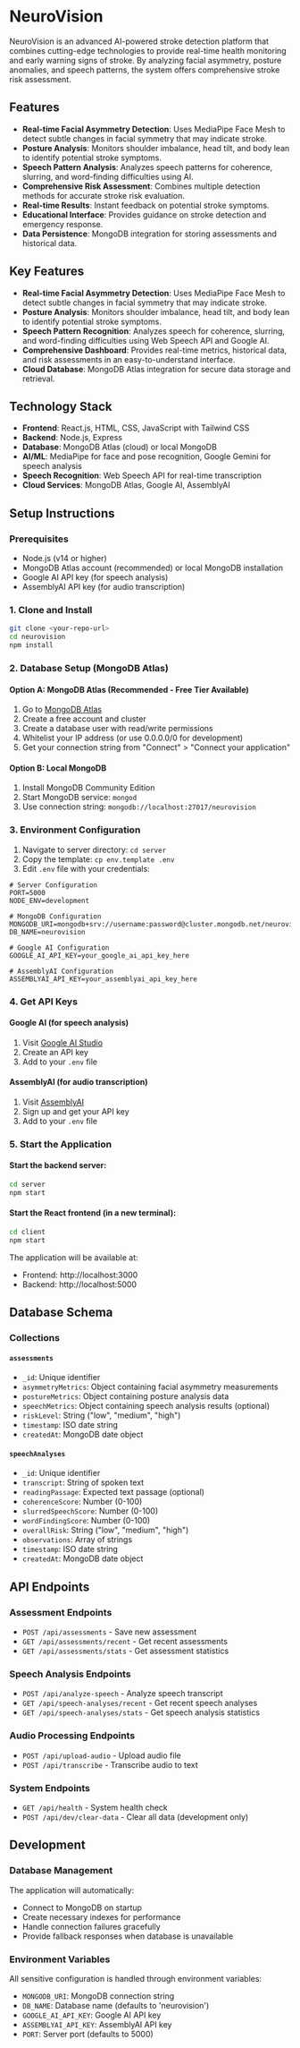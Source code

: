 # NeuroVision

NeuroVision is an advanced AI-powered stroke detection platform that combines cutting-edge technologies to provide real-time health monitoring and early warning signs of stroke. By analyzing facial asymmetry, posture anomalies, and speech patterns, the system offers comprehensive stroke risk assessment.

## Features

- **Real-time Facial Asymmetry Detection**: Uses MediaPipe Face Mesh to detect subtle changes in facial symmetry that may indicate stroke.
- **Posture Analysis**: Monitors shoulder imbalance, head tilt, and body lean to identify potential stroke symptoms.
- **Speech Pattern Analysis**: Analyzes speech patterns for coherence, slurring, and word-finding difficulties using AI.
- **Comprehensive Risk Assessment**: Combines multiple detection methods for accurate stroke risk evaluation.
- **Real-time Results**: Instant feedback on potential stroke symptoms.
- **Educational Interface**: Provides guidance on stroke detection and emergency response.
- **Data Persistence**: MongoDB integration for storing assessments and historical data.

## Key Features

- **Real-time Facial Asymmetry Detection**: Uses MediaPipe Face Mesh to detect subtle changes in facial symmetry that may indicate stroke.
- **Posture Analysis**: Monitors shoulder imbalance, head tilt, and body lean to identify potential stroke symptoms.
- **Speech Pattern Recognition**: Analyzes speech for coherence, slurring, and word-finding difficulties using Web Speech API and Google AI.
- **Comprehensive Dashboard**: Provides real-time metrics, historical data, and risk assessments in an easy-to-understand interface.
- **Cloud Database**: MongoDB Atlas integration for secure data storage and retrieval.

## Technology Stack

- **Frontend**: React.js, HTML, CSS, JavaScript with Tailwind CSS
- **Backend**: Node.js, Express
- **Database**: MongoDB Atlas (cloud) or local MongoDB
- **AI/ML**: MediaPipe for face and pose recognition, Google Gemini for speech analysis
- **Speech Recognition**: Web Speech API for real-time transcription
- **Cloud Services**: MongoDB Atlas, Google AI, AssemblyAI

## Setup Instructions

### Prerequisites
- Node.js (v14 or higher)
- MongoDB Atlas account (recommended) or local MongoDB installation
- Google AI API key (for speech analysis)
- AssemblyAI API key (for audio transcription)

### 1. Clone and Install
```bash
git clone <your-repo-url>
cd neurovision
npm install
```

### 2. Database Setup (MongoDB Atlas)

#### Option A: MongoDB Atlas (Recommended - Free Tier Available)
1. Go to [MongoDB Atlas](https://cloud.mongodb.com)
2. Create a free account and cluster
3. Create a database user with read/write permissions
4. Whitelist your IP address (or use 0.0.0.0/0 for development)
5. Get your connection string from "Connect" > "Connect your application"

#### Option B: Local MongoDB
1. Install MongoDB Community Edition
2. Start MongoDB service: `mongod`
3. Use connection string: `mongodb://localhost:27017/neurovision`

### 3. Environment Configuration
1. Navigate to server directory: `cd server`
2. Copy the template: `cp env.template .env`
3. Edit `.env` file with your credentials:

```env
# Server Configuration
PORT=5000
NODE_ENV=development

# MongoDB Configuration
MONGODB_URI=mongodb+srv://username:password@cluster.mongodb.net/neurovision
DB_NAME=neurovision

# Google AI Configuration
GOOGLE_AI_API_KEY=your_google_ai_api_key_here

# AssemblyAI Configuration
ASSEMBLYAI_API_KEY=your_assemblyai_api_key_here
```

### 4. Get API Keys

#### Google AI (for speech analysis)
1. Visit [Google AI Studio](https://makersuite.google.com/app/apikey)
2. Create an API key
3. Add to your `.env` file

#### AssemblyAI (for audio transcription)
1. Visit [AssemblyAI](https://www.assemblyai.com/app/account)
2. Sign up and get your API key
3. Add to your `.env` file

### 5. Start the Application

#### Start the backend server:
```bash
cd server
npm start
```

#### Start the React frontend (in a new terminal):
```bash
cd client
npm start
```

The application will be available at:
- Frontend: http://localhost:3000
- Backend: http://localhost:5000

## Database Schema

### Collections

#### `assessments`
- `_id`: Unique identifier
- `asymmetryMetrics`: Object containing facial asymmetry measurements
- `postureMetrics`: Object containing posture analysis data
- `speechMetrics`: Object containing speech analysis results (optional)
- `riskLevel`: String ("low", "medium", "high")
- `timestamp`: ISO date string
- `createdAt`: MongoDB date object

#### `speechAnalyses`
- `_id`: Unique identifier
- `transcript`: String of spoken text
- `readingPassage`: Expected text passage (optional)
- `coherenceScore`: Number (0-100)
- `slurredSpeechScore`: Number (0-100)
- `wordFindingScore`: Number (0-100)
- `overallRisk`: String ("low", "medium", "high")
- `observations`: Array of strings
- `timestamp`: ISO date string
- `createdAt`: MongoDB date object

## API Endpoints

### Assessment Endpoints
- `POST /api/assessments` - Save new assessment
- `GET /api/assessments/recent` - Get recent assessments
- `GET /api/assessments/stats` - Get assessment statistics

### Speech Analysis Endpoints
- `POST /api/analyze-speech` - Analyze speech transcript
- `GET /api/speech-analyses/recent` - Get recent speech analyses
- `GET /api/speech-analyses/stats` - Get speech analysis statistics

### Audio Processing Endpoints
- `POST /api/upload-audio` - Upload audio file
- `POST /api/transcribe` - Transcribe audio to text

### System Endpoints
- `GET /api/health` - System health check
- `POST /api/dev/clear-data` - Clear all data (development only)

## Development

### Database Management
The application will automatically:
- Connect to MongoDB on startup
- Create necessary indexes for performance
- Handle connection failures gracefully
- Provide fallback responses when database is unavailable

### Environment Variables
All sensitive configuration is handled through environment variables:
- `MONGODB_URI`: MongoDB connection string
- `DB_NAME`: Database name (defaults to 'neurovision')
- `GOOGLE_AI_API_KEY`: Google AI API key
- `ASSEMBLYAI_API_KEY`: AssemblyAI API key
- `PORT`: Server port (defaults to 5000)

